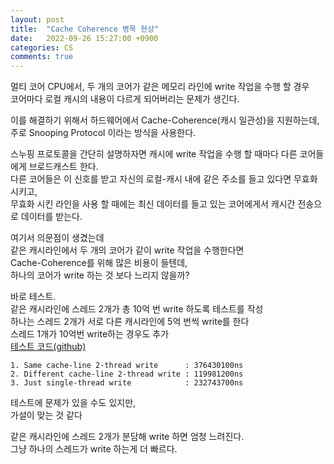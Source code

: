 ```yaml
---
layout: post
title:  "Cache Coherence 병목 현상"
date:   2022-09-26 15:27:00 +0900
categories: CS
comments: true
---
```

멀티 코어 CPU에서, 두 개의 코어가 같은 메모리 라인에 write 작업을 수행 할 경우  
코어마다 로컬 캐시의 내용이 다르게 되어버리는 문제가 생긴다.

이를 해결하기 위해서 하드웨어에서 Cache-Coherence(캐시 일관성)을 지원하는데,  
주로 Snooping Protocol 이라는 방식을 사용한다.

스누핑 프로토콜을 간단히 설명하자면 캐시에 write 작업을 수행 할 때마다 다른 코어들에게 브로드캐스트 한다.  
다른 코어들은 이 신호를 받고 자신의 로컬-캐시 내에 같은 주소를 들고 있다면 무효화 시키고,  
무효화 시킨 라인을 사용 할 때에는 최신 데이터를 들고 있는 코어에게서 캐시간 전송으로 데이터를 받는다.

여기서 의문점이 생겼는데  
같은 캐시라인에서 두 개의 코어가 같이 write 작업을 수행한다면  
Cache-Coherence를 위해 많은 비용이 들텐데,  
하나의 코어가 write 하는 것 보다 느리지 않을까?  

바로 테스트.  
같은 캐시라인에 스레드 2개가 총 10억 번 write 하도록 테스트를 작성  
하나는 스레드 2개가 서로 다른 캐시라인에 5억 번씩 write를 한다  
스레드 1개가 10억번 write하는 경우도 추가  
[테스트 코드(github)](https://github.com/Ria9993/PlayGround/tree/main/Cache%20Coherence%20Bottleneck%20Test)
```
1. Same cache-line 2-thread write      : 376430100ns
2. Different cache-line 2-thread write : 119981200ns
3. Just single-thread write            : 232743700ns
```
테스트에 문제가 있을 수도 있지만,  
가설이 맞는 것 같다

같은 캐시라인에 스레드 2개가 분담해 write 하면 엄청 느려진다.    
그냥 하나의 스레드가 write 하는게 더 빠르다.  
